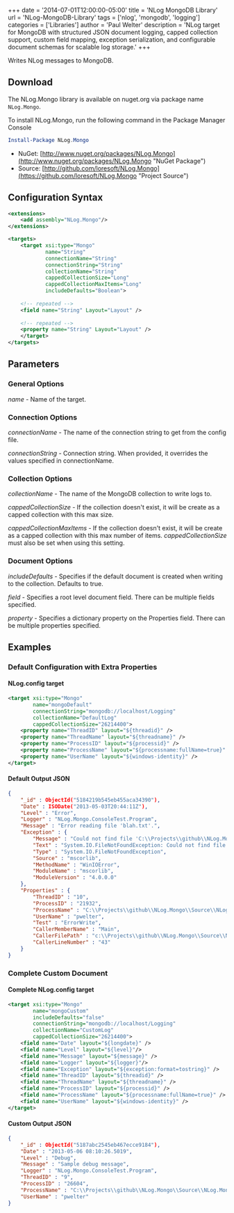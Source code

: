 +++
date = '2014-07-01T12:00:00-05:00'
title = 'NLog MongoDB Library'
url = 'NLog-MongoDB-Library'
tags = ['nlog', 'mongodb', 'logging']
categories = ['Libraries']
author = 'Paul Welter'
description = 'NLog target for MongoDB with structured JSON document logging, capped collection support, custom field mapping, exception serialization, and configurable document schemas for scalable log storage.'
+++


Writes NLog messages to MongoDB.

## Download

The NLog.Mongo library is available on nuget.org via package name `NLog.Mongo`.

To install NLog.Mongo, run the following command in the Package Manager Console

```powershell
Install-Package NLog.Mongo
```

* NuGet: [http://www.nuget.org/packages/NLog.Mongo](http://www.nuget.org/packages/NLog.Mongo "NuGet Package")
* Source: [http://github.com/loresoft/NLog.Mongo](https://github.com/loresoft/NLog.Mongo "Project Source")

## Configuration Syntax

```xml
<extensions>
    <add assembly="NLog.Mongo"/>
</extensions>

<targets>
    <target xsi:type="Mongo"
            name="String"
            connectionName="String"
            connectionString="String"
            collectionName="String"
            cappedCollectionSize="Long"
            cappedCollectionMaxItems="Long"
            includeDefaults="Boolean">
    
    <!-- repeated --> 
    <field name="String" Layout="Layout" />
    
    <!-- repeated --> 
    <property name="String" Layout="Layout" />
    </target>
</targets>
```

## Parameters

### General Options

_name_ - Name of the target.

### Connection Options

_connectionName_ - The name of the connection string to get from the config file. 

_connectionString_ - Connection string. When provided, it overrides the values specified in connectionName. 

### Collection Options

_collectionName_ - The name of the MongoDB collection to write logs to.  

_cappedCollectionSize_ - If the collection doesn't exist, it will be create as a capped collection with this max size.

_cappedCollectionMaxItems_ - If the collection doesn't exist, it will be create as a capped collection with this max number of items.  _cappedCollectionSize_ must also be set when using this setting.

### Document Options

_includeDefaults_ - Specifies if the default document is created when writing to the collection.  Defaults to true.

_field_ - Specifies a root level document field. There can be multiple fields specified.

_property_ - Specifies a dictionary property on the Properties field. There can be multiple properties specified.

## Examples

### Default Configuration with Extra Properties

#### NLog.config target

```xml
<target xsi:type="Mongo"
        name="mongoDefault"
        connectionString="mongodb://localhost/Logging"
        collectionName="DefaultLog"
        cappedCollectionSize="26214400">
    <property name="ThreadID" layout="${threadid}" />
    <property name="ThreadName" layout="${threadname}" />
    <property name="ProcessID" layout="${processid}" />
    <property name="ProcessName" layout="${processname:fullName=true}" />
    <property name="UserName" layout="${windows-identity}" />
</target>
```

#### Default Output JSON

```json
{
    "_id" : ObjectId("5184219b545eb455aca34390"),
    "Date" : ISODate("2013-05-03T20:44:11Z"),
    "Level" : "Error",
    "Logger" : "NLog.Mongo.ConsoleTest.Program",
    "Message" : "Error reading file 'blah.txt'.",
    "Exception" : {
        "Message" : "Could not find file 'C:\\Projects\\github\\NLog.Mongo\\Source\\NLog.Mongo.ConsoleTest\\bin\\Debug\\blah.txt'.",
        "Text" : "System.IO.FileNotFoundException: Could not find file 'C:\\Projects\\github\\NLog.Mongo\\Source\\NLog.Mongo.ConsoleTest\\bin\\Debug\\blah.txt' ...",
        "Type" : "System.IO.FileNotFoundException",
        "Source" : "mscorlib",
        "MethodName" : "WinIOError",
        "ModuleName" : "mscorlib",
        "ModuleVersion" : "4.0.0.0"
    },
    "Properties" : {
        "ThreadID" : "10",
        "ProcessID" : "21932",
        "ProcessName" : "C:\\Projects\\github\\NLog.Mongo\\Source\\NLog.Mongo.ConsoleTest\\bin\\Debug\\NLog.Mongo.ConsoleTest.exe",
        "UserName" : "pwelter",
        "Test" : "ErrorWrite",
        "CallerMemberName" : "Main",
        "CallerFilePath" : "c:\\Projects\\github\\NLog.Mongo\\Source\\NLog.Mongo.ConsoleTest\\Program.cs",
        "CallerLineNumber" : "43"
    }
}
```

### Complete Custom Document

#### Complete NLog.config target

```xml
<target xsi:type="Mongo"
        name="mongoCustom"
        includeDefaults="false"
        connectionString="mongodb://localhost/Logging"
        collectionName="CustomLog"
        cappedCollectionSize="26214400">
    <field name="Date" layout="${longdate}" />
    <field name="Level" layout="${level}"/>
    <field name="Message" layout="${message}" />
    <field name="Logger" layout="${logger}"/>
    <field name="Exception" layout="${exception:format=tostring}" />
    <field name="ThreadID" layout="${threadid}" />
    <field name="ThreadName" layout="${threadname}" />
    <field name="ProcessID" layout="${processid}" />
    <field name="ProcessName" layout="${processname:fullName=true}" />
    <field name="UserName" layout="${windows-identity}" />
</target>
```

#### Custom Output JSON

```json
{
    "_id" : ObjectId("5187abc2545eb467ecce9184"),
    "Date" : "2013-05-06 08:10:26.5019",
    "Level" : "Debug",
    "Message" : "Sample debug message",
    "Logger" : "NLog.Mongo.ConsoleTest.Program",
    "ThreadID" : "9",
    "ProcessID" : "26604",
    "ProcessName" : "C:\\Projects\\github\\NLog.Mongo\\Source\\NLog.Mongo.ConsoleTest\\bin\\Debug\\v4.5\\NLog.Mongo.ConsoleTest.exe",
    "UserName" : "pwelter"
}
```
